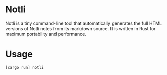 # Notli

Notli is a tiny command-line tool that automatically generates the full HTML versions of Notli notes from its markdown source. It is written in Rust for maximum portability and performance.

# Usage

```rust
[cargo run] notli
```